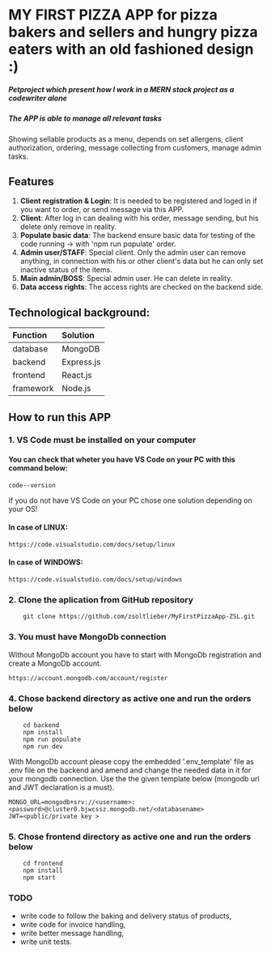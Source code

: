 # MY FIRST PIZZA APP for pizza bakers and sellers and hungry pizza eaters with an old fashioned design :)

##### Petproject which present how I work in a MERN stack project as a codewriter alone

##### The APP is able to manage all relevant tasks
Showing sellable products as a menu, depends on set allergens, client authorization, ordering, message collecting from customers, manage admin tasks.

## Features
1. **Client registration & Login**: It is needed to be registered and loged in if you want to order, or send message via this APP.
2. **Client**: After log in can dealing with his order, message sending, but his delete only remove in reality.
3. **Populate basic data**: The backend ensure basic data for testing of the code running -> with 'npm run populate' order.
4. **Admin user/STAFF**: Special client. Only the admin user can remove anything, in connection with his or other client's data but he can only set inactive status of the items.
5. **Main admin/BOSS**: Special admin user. He can delete in reality.
6. **Data access rights**: The access rights are checked on the backend side.

## Technological background:
| Function | Solution |
| :------ | :------ |
| database | MongoDB |
| backend | Express.js |
| frontend | React.js |
| framework | Node.js |

## How to run this APP

### 1. VS Code must be installed on your computer

#### You can check that wheter you have VS Code on your PC with this command below:
```
code--version
```
If you do not have VS Code on your PC chose one solution depending on your OS!

#### In case of LINUX:
```
https://code.visualstudio.com/docs/setup/linux
```

#### In case of WINDOWS:
```
https://code.visualstudio.com/docs/setup/windows
```

### 2. Clone the aplication from GitHub repository
```
    git clone https://github.com/zsoltlieber/MyFirstPizzaApp-ZSL.git
```

### 3. You must have MongoDb connection
Without MongoDb account you have to start with MongoDb registration and create a MongoDb account. 
```
https://account.mongodb.com/account/register
```

### 4. Chose backend directory as active one and run the orders below
```
    cd backend
    npm install
    npm run populate
    npm run dev
```
With MongoDb account please copy the embedded '.env_template' file as .env file on the backend and amend and change the needed data in it for your mongodb connection. 
Use the the given template below (mongodb url and JWT declaration is a must).
```
MONGO_URL=mongodb+srv://<username>:<password>@cluster0.bjwcssz.mongodb.net/<databasename>
JWT=<public/private key >
```

### 5. Chose frontend directory as active one and run the orders below
```
    cd frontend
    npm install
    npm start
```
### TODO
- write code to follow the baking and delivery status of products,
- write code for invoice handling,
- write better message handling,
- write unit tests.
